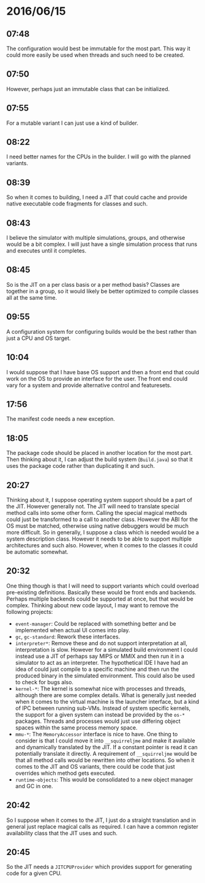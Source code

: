 # 2016/06/15

## 07:48

The configuration would best be immutable for the most part. This way it could
more easily be used when threads and such need to be created.

## 07:50

However, perhaps just an immutable class that can be initialized.

## 07:55

For a mutable variant I can just use a kind of builder.

## 08:22

I need better names for the CPUs in the builder. I will go with the planned
variants.

## 08:39

So when it comes to building, I need a JIT that could cache and provide native
executable code fragments for classes and such.

## 08:43

I believe the simulator with multiple simulations, groups, and otherwise would
be a bit complex. I will just have a single simulation process that runs and
executes until it completes.

## 08:45

So is the JIT on a per class basis or a per method basis? Classes are together
in a group, so it would likely be better optimized to compile classes all at
the same time.

## 09:55

A configuration system for configuring builds would be the best rather than
just a CPU and OS target.

## 10:04

I would suppose that I have base OS support and then a front end that could
work on the OS to provide an interface for the user. The front end could vary
for a system and provide alternative control and featuresets.

## 17:56

The manifest code needs a new exception.

## 18:05

The package code should be placed in another location for the most part. Then
thinking about it, I can adjust the build system (`Build.java`) so that it
uses the package code rather than duplicating it and such.

## 20:27

Thinking about it, I suppose operating system support should be a part of the
JIT. However generally not. The JIT will need to translate special method
calls into some other form. Calling the special magical methods could just be
transformed to a call to another class. However the ABI for the OS must be
matched, otherwise using native debuggers would be much more difficult. So in
generally, I suppose a class which is needed would be a system description
class. However it needs to be able to support multiple architectures and such
also. However, when it comes to the classes it could be automatic somewhat.

## 20:32

One thing though is that I will need to support variants which could overload
pre-existing definitions. Basically these would be front ends and backends.
Perhaps multiple backends could be supported at once, but that would be
complex. Thinking about new code layout, I may want to remove the following
projects:

 * `event-manager`: Could be replaced with something better and be implemented
   when actual UI comes into play.
 * `gc`, `gc-standard`: Rework these interfaces.
 * `interpreter*`: Remove these and do not support interpretation at all,
   interpretation is slow. However for a simulated build environment I could
   instead use a JIT of perhaps say MIPS or MMIX and then run it in a simulator
   to act as an interpreter. The hypothetical IDE I have had an idea of could
   just compile to a specific machine and then run the produced binary in the
   simulated environment. This could also be used to check for bugs also.
 * `kernel-*`: The kernel is somewhat nice with processes and threads, although
   there are some complex details. What is generally just needed when it comes
   to the virtual machine is the launcher interface, but a kind of IPC between
   running sub-VMs. Instead of system specific kernels, the support for a given
   system can instead be provided by the `os-*` packages. Threads and
   processes would just use differing object spaces within the same process
   memory space.
 * `mmu-*`: The `MemoryAccessor` interface is nice to have. One thing to
   consider is that I could move it into `__squirreljme` and make it available
   and dynamically translated by the JIT. If a constant pointer is read it can
   potentially translate it directly. A requirement of `__squirreljme` would
   be that all method calls would be rewritten into other locations. So when
   it comes to the JIT and OS variants, there could be code that just overrides
   which method gets executed.
 * `runtime-objects`: This would be consolidated to a new object manager and GC
   in one.

## 20:42

So I suppose when it comes to the JIT, I just do a straight translation and in
general just replace magical calls as required. I can have a common register
availability class that the JIT uses and such.

## 20:45

So the JIT needs a `JITCPUProvider` which provides support for generating code
for a given CPU.

